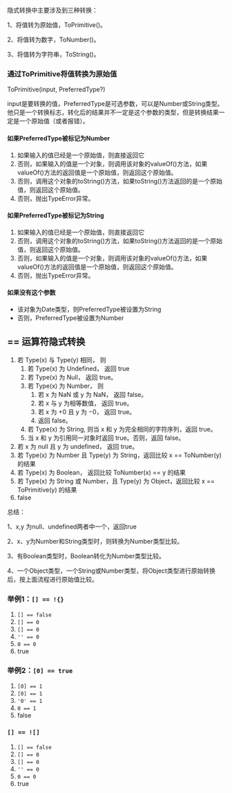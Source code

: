 隐式转换中主要涉及到三种转换：

1、将值转为原始值，ToPrimitive()。

2、将值转为数字，ToNumber()。

3、将值转为字符串，ToString()。

### 通过ToPrimitive将值转换为原始值

ToPrimitive(input, PreferredType?)

input是要转换的值，PreferredType是可选参数，可以是Number或String类型。他只是一个转换标志，转化后的结果并不一定是这个参数的类型，但是转换结果一定是一个原始值（或者报错）。

#### 如果PreferredType被标记为Number

1. 如果输入的值已经是一个原始值，则直接返回它
2. 否则，如果输入的值是一个对象，则调用该对象的valueOf()方法，如果valueOf()方法的返回值是一个原始值，则返回这个原始值。
3. 否则，调用这个对象的toString()方法，如果toString()方法返回的是一个原始值，则返回这个原始值。
4. 否则，抛出TypeError异常。

#### 如果PreferredType被标记为String

1. 如果输入的值已经是一个原始值，则直接返回它
2. 否则，调用这个对象的toString()方法，如果toString()方法返回的是一个原始值，则返回这个原始值。
3. 否则，如果输入的值是一个对象，则调用该对象的valueOf()方法，如果valueOf()方法的返回值是一个原始值，则返回这个原始值。
4. 否则，抛出TypeError异常。

#### 如果没有这个参数

- 该对象为Date类型，则PreferredType被设置为String
- 否则，PreferredType被设置为Number

## == 运算符隐式转换

1. 若 Type(x) 与 Type(y) 相同， 则
   1. 若 Type(x) 为 Undefined， 返回 true
   2. 若 Type(x) 为 Null， 返回 true。
   3. 若 Type(x) 为 Number， 则
      1. 若 x 为 NaN 或 y 为 NaN， 返回 false。
      2. 若 x 与 y 为相等数值， 返回 true。
      3. 若 x 为 +0 且 y 为 −0， 返回 true。
      4. 返回 false。
   4. 若 Type(x) 为 String, 则当 x 和 y 为完全相同的字符序列，返回 true。
   5. 当 x 和 y 为引用同一对象时返回 true。否则，返回 false。
2. 若 x 为 null 且 y 为 undefined， 返回 true。
3. 若 Type(x) 为 Number 且 Type(y) 为 String，返回比较 x == ToNumber(y) 的结果
4. 若 Type(x) 为 Boolean， 返回比较 ToNumber(x) == y 的结果
5. 若 Type(x) 为 String 或 Number，且 Type(y) 为 Object，返回比较 x == ToPrimitive(y) 的结果
6. false

总结：

1、x,y 为null、undefined两者中一个，返回true

2、x、y为Number和String类型时，则转换为Number类型比较。

3、有Boolean类型时，Boolean转化为Number类型比较。

4、一个Object类型，一个String或Number类型，将Object类型进行原始转换后，按上面流程进行原始值比较。

### 举例1：`[] == !{}`

1. `[] == false`
2. `[] == 0`
3. `[] == 0`
4. `'' == 0`
5. `0 == 0`
6. true

### 举例2：`[0] == true`

1. `[0] == 1`
2. `[0] == 1`
3. `'0' == 1`
4. `0 == 1`
5. false

### `[] == ![]`

1. `[] == false`
2. `[] == 0`
3. `[] == 0`
4. `'' == 0`
5. `0 == 0`
6. true

